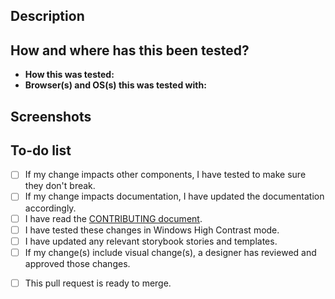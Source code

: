<!-- Summarize your changes in the Title field -->

## Description

<!--
  Note: Before sending a pull request, make sure there's an issue for what you're changing
   - Search for issues: https://github.com/adobe/spectrum-css/issues
   - If there's no issue, file it: https://github.com/adobe/spectrum-css/issues/new/choose
-->
<!-- Describe what you changed and link to the relevant issue(s) (e.g., #000) -->

## How and where has this been tested?

- **How this was tested:** <!-- Using steps in issue #000 -->
- **Browser(s) and OS(s) this was tested with:** <!-- Chrome 75.0.3770.142 on Win 10 -->

## Screenshots

<!-- If applicable, add screenshots to show what you changed -->

## To-do list

<!-- Put an "x" to indicate you've done each of the following -->

- [ ] If my change impacts other components, I have tested to make sure they don't break.
- [ ] If my change impacts documentation, I have updated the documentation accordingly.
- [ ] I have read the [CONTRIBUTING document](/.github/CONTRIBUTING.md).
- [ ] I have tested these changes in Windows High Contrast mode.
- [ ] I have updated any relevant storybook stories and templates.
- [ ] If my change(s) include visual change(s), a designer has reviewed and approved those changes.
<!-- If this pull request isn't ready, add any remaining tasks here -->
- [ ] This pull request is ready to merge.
